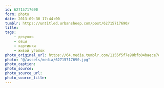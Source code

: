 ```yaml
---
id: 62715717690
form: photo
date: 2013-09-30 17:44:00
tumblr: https://untitled.urbansheep.com/post/62715717690/
title:
tags:
    - девушки
    - овцы
    - картинки
    - живой уголок
photo_original_url: https://64.media.tumblr.com/1155f5f7e98bfb04baece7d101e1d1f1/tumblr_mtxy6xzmh41qz4wzio1_1280.jpg
photo: "@/assets/media/62715717690.jpg"
photo_caption:
photo_source:
photo_source_url:
photo_source_title:
---
```

